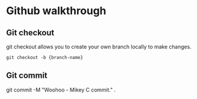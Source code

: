 # Github walkthrough

## Git checkout
git checkout allows you to create your own branch locally to make changes.

`git checkout -b {branch-name}`

## Git commit 
git commit -M "Woohoo - Mikey C commit." .
